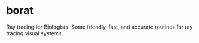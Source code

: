 borat
=====

<!--BiOlogy RAy Tracing-->
Ray tracing for Biologists. Some friendly, fast, and accurate routines for ray tracing visual systems. 
